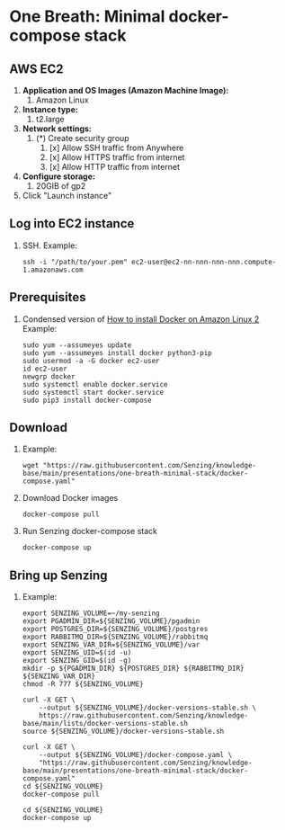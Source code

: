 # One Breath: Minimal docker-compose stack

## AWS EC2

1. **Application and OS Images (Amazon Machine Image):**
    1. Amazon Linux
1. **Instance type:**
    1. t2.large
1. **Network settings:**
    1. (*) Create security group
        1. [x] Allow SSH traffic from Anywhere
        1. [x] Allow HTTPS traffic from internet
        1. [x] Allow HTTP traffic from internet
1. **Configure storage:**
    1. 20GIB of gp2
1. Click "Launch instance"

## Log into EC2 instance

1. SSH.
   Example:

    ```console
    ssh -i "/path/to/your.pem" ec2-user@ec2-nn-nnn-nnn-nnn.compute-1.amazonaws.com
    ```

## Prerequisites

1. Condensed version of
   [How to install Docker on Amazon Linux 2](https://www.cyberciti.biz/faq/how-to-install-docker-on-amazon-linux-2/)
   Example:

    ```console
    sudo yum --assumeyes update
    sudo yum --assumeyes install docker python3-pip
    sudo usermod -a -G docker ec2-user
    id ec2-user
    newgrp docker
    sudo systemctl enable docker.service
    sudo systemctl start docker.service
    sudo pip3 install docker-compose

    ```

## Download

1. Example:

    ```console
    wget "https://raw.githubusercontent.com/Senzing/knowledge-base/main/presentations/one-breath-minimal-stack/docker-compose.yaml"

    ```

1. Download Docker images

    ```console
    docker-compose pull

    ```

1. Run Senzing docker-compose stack

    ```console
    docker-compose up

    ```

## Bring up Senzing

1. Example:

    ```console
    export SENZING_VOLUME=~/my-senzing
    export PGADMIN_DIR=${SENZING_VOLUME}/pgadmin
    export POSTGRES_DIR=${SENZING_VOLUME}/postgres
    export RABBITMQ_DIR=${SENZING_VOLUME}/rabbitmq
    export SENZING_VAR_DIR=${SENZING_VOLUME}/var
    export SENZING_UID=$(id -u)
    export SENZING_GID=$(id -g)
    mkdir -p ${PGADMIN_DIR} ${POSTGRES_DIR} ${RABBITMQ_DIR} ${SENZING_VAR_DIR}
    chmod -R 777 ${SENZING_VOLUME}

    curl -X GET \
        --output ${SENZING_VOLUME}/docker-versions-stable.sh \
        https://raw.githubusercontent.com/Senzing/knowledge-base/main/lists/docker-versions-stable.sh
    source ${SENZING_VOLUME}/docker-versions-stable.sh

    curl -X GET \
        --output ${SENZING_VOLUME}/docker-compose.yaml \
        "https://raw.githubusercontent.com/Senzing/knowledge-base/main/presentations/one-breath-minimal-stack/docker-compose.yaml"
    cd ${SENZING_VOLUME}
    docker-compose pull

    cd ${SENZING_VOLUME}
    docker-compose up
    ```
